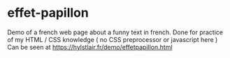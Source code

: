 # effet-papillon
Demo of a french web page about a funny text in french. Done for practice of my HTML / CSS knowledge ( no CSS preprocessor or javascript here )
Can be seen at https://hylstlair.fr/demo/effetpapillon.html
